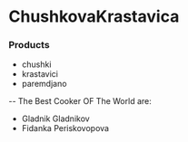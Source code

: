 # ChushkovaKrastavica
### Products
- chushki
- krastavici
- paremdjano

-- The Best Cooker OF The World are:
- Gladnik Gladnikov
- Fidanka Periskovopova
